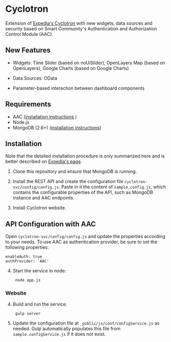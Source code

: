 # Cyclotron

Extension of [Expedia's Cyclotron](https://github.com/ExpediaInceCommercePlatform/cyclotron) with new widgets, data sources and security based on Smart Community's Authentication and Authorization Control Module (AAC).

## New Features

* Widgets: Time Slider (based on noUiSlider), OpenLayers Map (based on OpenLayers), Google Charts (based on Google Charts)

* Data Sources: OData

* Parameter-based interaction between dashboard components

## Requirements

* AAC ([installation instructions](https://github.com/smartcommunitylab/AAC) )
* Node.js
* MongoDB (2.6+) ([installation instructions](http://docs.mongodb.org/manual/installation/))

## Installation

Note that the detailed installation procedure is only summarized here and is better described on [Expedia's page](https://github.com/ExpediaInceCommercePlatform/cyclotron).

1. Clone this repository and ensure that MongoDB is running.

2. Install the REST API and create the configuration file `cyclotron-svc/config/config.js`. Paste in it the content of `sample.config.js`, which contains the configurable properties of the API, such as MongoDB instance and AAC endpoints.

3. Install Cyclotron website.

## API Configuration with AAC

Open `cyclotron-svc/config/config.js` and update the properties according to your needs. To use AAC as authentication provider, be sure to set the following properties:

    enableAuth: true
    authProvider: 'AAC'




4. Start the service in node:

        node app.js

### Website

4. Build and run the service:

        gulp server

5. Update the configuration file at `_public/js/conf/configService.js` as needed.  Gulp automatically populates this file from `sample.configService.js` if it does not exist.
